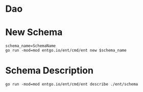 # Dao


# New Schema
```shell
schema_name=SchemaName
go run -mod=mod entgo.io/ent/cmd/ent new $schema_name
```

# Schema Description
```shell
go run -mod=mod entgo.io/ent/cmd/ent describe ./ent/schema
```